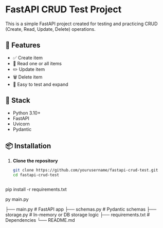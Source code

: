 # FastAPI CRUD Test Project

This is a simple FastAPI project created for testing and practicing CRUD (Create, Read, Update, Delete) operations.

## 🚀 Features

- ✅ Create item
- 📖 Read one or all items
- ✏️ Update item
- 🗑️ Delete item
- 🧪 Easy to test and expand

## 🧱 Stack

- Python 3.10+
- FastAPI
- Uvicorn
- Pydantic

## 📦 Installation

1. **Clone the repository**
   ```bash
   git clone https://github.com/yourusername/fastapi-crud-test.git
   cd fastapi-crud-test



pip install -r requirements.txt

py main.py

├── main.py             # FastAPI app
├── schemas.py          # Pydantic schemas
├── storage.py          # In-memory or DB storage logic
├── requirements.txt    # Dependencies
└── README.md
